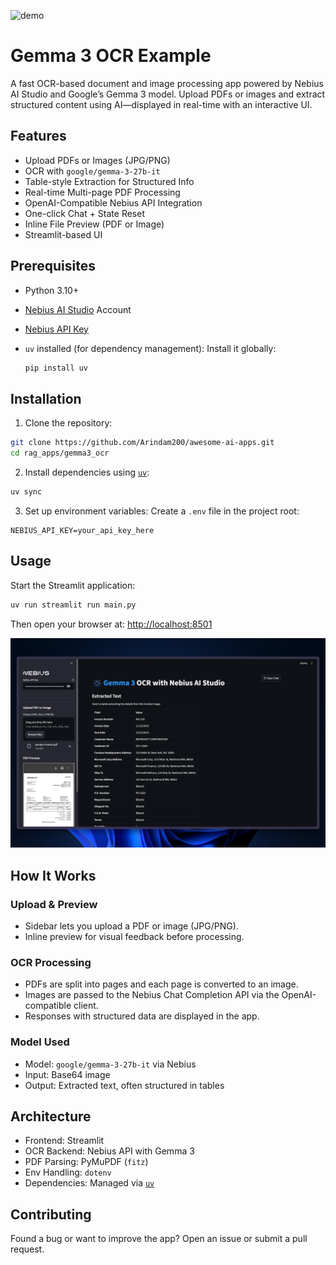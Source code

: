 ![demo](./assets/demo.gif)

# Gemma 3 OCR Example

A fast OCR-based document and image processing app powered by Nebius AI Studio and Google’s Gemma 3 model. Upload PDFs or images and extract structured content using AI—displayed in real-time with an interactive UI.

## Features

* Upload PDFs or Images (JPG/PNG)
* OCR with `google/gemma-3-27b-it`
* Table-style Extraction for Structured Info
* Real-time Multi-page PDF Processing
* OpenAI-Compatible Nebius API Integration
* One-click Chat + State Reset
* Inline File Preview (PDF or Image)
* Streamlit-based UI

## Prerequisites

* Python 3.10+
* [Nebius AI Studio](https://studio.nebius.com/) Account
* [Nebius API Key](https://studio.nebius.com/?modals=create-api-key)
* `uv` installed (for dependency management):
  Install it globally:

  ```bash
  pip install uv
  ```

## Installation

1. Clone the repository:

```bash
git clone https://github.com/Arindam200/awesome-ai-apps.git
cd rag_apps/gemma3_ocr
```

2. Install dependencies using [`uv`](https://github.com/astral-sh/uv):

```bash
uv sync
```

3. Set up environment variables:
   Create a `.env` file in the project root:

```env
NEBIUS_API_KEY=your_api_key_here
```

## Usage

Start the Streamlit application:

```bash
uv run streamlit run main.py
```

Then open your browser at: [http://localhost:8501](http://localhost:8501)

![demo](./assets/demo.png)


## How It Works

### Upload & Preview

* Sidebar lets you upload a PDF or image (JPG/PNG).
* Inline preview for visual feedback before processing.

### OCR Processing

* PDFs are split into pages and each page is converted to an image.
* Images are passed to the Nebius Chat Completion API via the OpenAI-compatible client.
* Responses with structured data are displayed in the app.

### Model Used

* Model: `google/gemma-3-27b-it` via Nebius
* Input: Base64 image
* Output: Extracted text, often structured in tables

## Architecture

* Frontend: Streamlit
* OCR Backend: Nebius API with Gemma 3
* PDF Parsing: PyMuPDF (`fitz`)
* Env Handling: `dotenv`
* Dependencies: Managed via [`uv`](https://github.com/astral-sh/uv)

## Contributing

Found a bug or want to improve the app?
Open an issue or submit a pull request.
